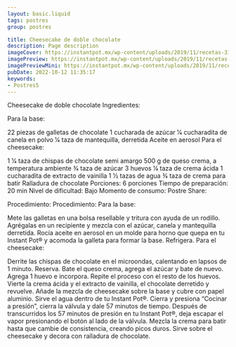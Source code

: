 ```yaml
---
layout: basic.liquid
tags: postres
group: postres

title: Cheesecake de doble chocolate
description: Page description
imageCover: https://instantpot.mx/wp-content/uploads/2019/11/recetas-31.jpg
imagePreview: https://instantpot.mx/wp-content/uploads/2019/11/recetas-31.jpg
imagePreviewMini: https://instantpot.mx/wp-content/uploads/2019/11/recetas-31.jpg
pubDate: 2022-10-12 11:35:17
keywords:
- Postres5
---
```


Cheesecake de doble chocolate
Ingredientes:

Para la base:

22 piezas de galletas de chocolate
1 cucharada de azúcar
1⁄4 cucharadita de canela en polvo
1⁄4 taza de mantequilla, derretida
Aceite en aerosol
Para el cheesecake:

1 1⁄4 taza de chispas de chocolate semi amargo
500 g de queso crema, a temperatura ambiente
3⁄4 taza de azúcar
3 huevos
1⁄4 taza de crema ácida
1 cucharadita de extracto de vainilla
1 1⁄2 tazas de agua
3⁄4 taza de crema para batir
Ralladura de chocolate
Porciones:
6 porciones
Tiempo de preparación:
20 min
Nivel de dificultad:
Bajo
Momento de consumo:
Postre
Share:
  
Procedimiento:
Procedimiento: Para la base:

Mete las galletas en una bolsa resellable y tritura con ayuda de un rodillo. Agrégalas en un recipiente y mezcla con el azúcar, canela y mantequilla derretida.
Rocía aceite en aerosol en un molde para horno que quepa en tu ​Instant Pot®​ y acomoda la galleta para formar la base. Refrigera.
Para el cheesecake:

Derrite las chispas de chocolate en el microondas, calentando en lapsos de 1 minuto. Reserva.
Bate el queso crema, agrega el azúcar y bate de nuevo. Agrega 1 huevo e incorpora. Repite el proceso con el resto de los huevos. Vierte la crema ácida y el extracto de vainilla, el chocolate derretido y revuelve.
Añade la mezcla de cheesecake sobre la base y cubre con papel aluminio. Sirve el agua dentro de tu ​Instant Pot®.
Cierra​ ​y presiona “Cocinar a presión”, cierra la válvula y dale 57 minutos de tiempo.
Después de transcurridos los 57 minutos de presión en tu ​Instant Pot®​, deja escapar el vapor presionando el botón al lado de la válvula.
Mezcla la crema para batir hasta que cambie de consistencia, creando picos duros.
Sirve sobre el cheesecake y decora con ralladura de chocolate.

